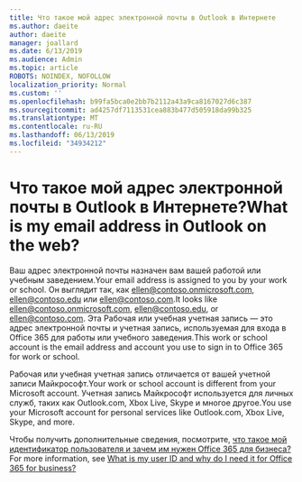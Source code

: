 ```yaml
---
title: Что такое мой адрес электронной почты в Outlook в Интернете
ms.author: daeite
author: daeite
manager: joallard
ms.date: 6/13/2019
ms.audience: Admin
ms.topic: article
ROBOTS: NOINDEX, NOFOLLOW
localization_priority: Normal
ms.custom: ''
ms.openlocfilehash: b99fa5bca0e2bb7b2112a43a9ca8167027d6c387
ms.sourcegitcommit: ad4257df7113531cea883b477d505918da99b325
ms.translationtype: MT
ms.contentlocale: ru-RU
ms.lasthandoff: 06/13/2019
ms.locfileid: "34934212"
---
```

# <a name="what-is-my-email-address-in-outlook-on-the-web"></a><span data-ttu-id="e7f30-102">Что такое мой адрес электронной почты в Outlook в Интернете?</span><span class="sxs-lookup"><span data-stu-id="e7f30-102">What is my email address in Outlook on the web?</span></span>

<span data-ttu-id="e7f30-103">Ваш адрес электронной почты назначен вам вашей работой или учебным заведением.</span><span class="sxs-lookup"><span data-stu-id="e7f30-103">Your email address is assigned to you by your work or school.</span></span> <span data-ttu-id="e7f30-104">Он выглядит так, как ellen@contoso.onmicrosoft.com, ellen@contoso.edu или ellen@contoso.com.</span><span class="sxs-lookup"><span data-stu-id="e7f30-104">It looks like ellen@contoso.onmicrosoft.com, ellen@contoso.edu, or ellen@contoso.com.</span></span> <span data-ttu-id="e7f30-105">Эта Рабочая или учебная учетная запись — это адрес электронной почты и учетная запись, используемая для входа в Office 365 для работы или учебного заведения.</span><span class="sxs-lookup"><span data-stu-id="e7f30-105">This work or school account is the email address and account you use to sign in to Office 365 for work or school.</span></span>

<span data-ttu-id="e7f30-106">Рабочая или учебная учетная запись отличается от вашей учетной записи Майкрософт.</span><span class="sxs-lookup"><span data-stu-id="e7f30-106">Your work or school account is different from your Microsoft account.</span></span> <span data-ttu-id="e7f30-107">Учетная запись Майкрософт используется для личных служб, таких как Outlook.com, Xbox Live, Skype и многое другое.</span><span class="sxs-lookup"><span data-stu-id="e7f30-107">You use your Microsoft account for personal services like Outlook.com, Xbox Live, Skype, and more.</span></span>

<span data-ttu-id="e7f30-108">Чтобы получить дополнительные сведения, посмотрите, [что такое мой идентификатор пользователя и зачем им нужен Office 365 для бизнеса?](https://support.office.com/article/37da662b-5da6-4b56-a091-2731b2ecc8b4)</span><span class="sxs-lookup"><span data-stu-id="e7f30-108">For more information, see [What is my user ID and why do I need it for Office 365 for business?](https://support.office.com/article/37da662b-5da6-4b56-a091-2731b2ecc8b4)</span></span>